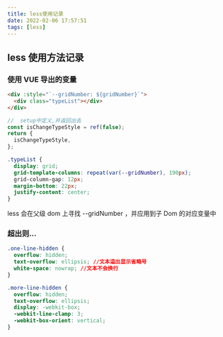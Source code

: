 ```yaml
---
title: less使用记录
date: 2022-02-06 17:57:51
tags: [less]
---
```


## less 使用方法记录

<!-- more -->

### 使用 VUE 导出的变量

```html
<div :style="`--gridNumber: ${gridNumber}`">
  <div class="typeList"></div>
</div>
```

```js
//  setup中定义,并返回出去
const isChangeTypeStyle = ref(false);
return {
  isChangeTypeStyle,
};
```

```css
.typeList {
  display: grid;
  grid-template-columns: repeat(var(--gridNumber), 190px);
  grid-column-gap: 12px;
  margin-bottom: 22px;
  justify-content: center;
}
```

less 会在父级 dom 上寻找 --gridNumber ，并应用到子 Dom 的对应变量中

### 超出则...

```css
.one-line-hidden {
  overflow: hidden;
  text-overflow: ellipsis; //文本溢出显示省略号
  white-space: nowrap; //文本不会换行
}

.more-line-hidden {
  overflow: hidden;
  text-overflow: ellipsis;
  display: -webkit-box;
  -webkit-line-clamp: 3;
  -webkit-box-orient: vertical;
}
```
